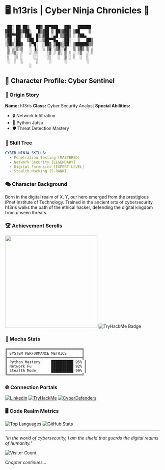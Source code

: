 # 🖥️ h13ris | Cyber Ninja Chronicles 🥷

```
 ██░ ██ ██▒   ██▓ ██▀███   ██▓   ██████  
▓██░ ██▒▓██░   █▒▓██ ▒ ██▒▓██▒ ▒██    ▒  
▒██▀▀██░ ▓██  █▒░▓██ ░▄█ ▒▒██▒ ░ ▓██▄    
░▓█ ░██   ▒██ █░░▒██▀▀█▄  ░██░   ▒   ██▒ 
░▓█▒░██▓   ▒▀█░  ░██▓ ▒██▒░██░ ▒██████▒▒ 
 ▒ ░░▒░▒   ░ ▐░  ░ ▒▓ ░▒▓░░▓   ▒ ▒▓▒ ▒ ░ 
 ▒ ░▒░ ░   ░ ░░    ░▒ ░ ▒░ ▒ ░ ░ ░▒  ░ ░ 
 ░  ░░ ░     ░░    ░░   ░  ▒ ░ ░  ░  ░   
 ░  ░  ░      ░     ░      ░         ░   
           ░                             
```

## 🌟 Character Profile: Cyber Sentinel

### 📜 Origin Story

**Name:** h13ris
**Class:** Cyber Security Analyst
**Special Abilities:** 
- 🔒 Network Infiltration
- 🐍 Python Jutsu
- 🛡️ Threat Detection Mastery

### 🏅 Skill Tree

```yaml
CYBER_NINJA_SKILLS:
  - Penetration Testing [MASTERED]
  - Network Security [LEGENDARY]
  - Digital Forensics [EXPERT LEVEL]
  - Stealth Hacking [S-RANK]
```

### 🎭 Character Background

Born in the digital realm of X, Y, our hero emerged from the prestigious iPnet Institute of Technology. Trained in the ancient arts of cybersecurity, h13ris walks the path of the ethical hacker, defending the digital kingdom from unseen threats.

### 🏆 Achievement Scrolls

<img src="https://cyberdefenders-storage.s3.me-central-1.amazonaws.com/profile-badges/h13ris.png" width="300" />
<img src="https://tryhackme-badges.s3.amazonaws.com/h13ris.png" alt="TryHackMe Badge" />


### 🤖 Mecha Stats

```
╔══════════════════════════════════╗
║ SYSTEM PERFORMANCE METRICS       ║
╠══════════════════════════════════╣
║ Python Mastery     ██████████ 95% ║
║ Network Fu         ██████████ 92% ║
║ Stealth Mode       ██████████ 99% ║
╚══════════════════════════════════╝
```

### 🌐 Connection Portals

[![LinkedIn](https://img.shields.io/badge/LINKEDIN-ACTIVATE-blue?style=for-the-badge&logo=linkedin)](https://www.linkedin.com/in/h13ris/)
[![TryHackMe](https://img.shields.io/badge/TRYHACKME-ENGAGE-black?style=for-the-badge&logo=tryhackme)](https://tryhackme.com/p/h13ris)
[![CyberDefenders](https://img.shields.io/badge/CYBERDEFENDERS-CONNECT-red?style=for-the-badge&logo=cybersecurity)](https://cyberdefenders.org/p/h13ris)

### 🖥️ Code Realm Metrics

![Top Languages](https://github-readme-stats.vercel.app/api/top-langs/?username=RaffeeJoffer&layout=compact&theme=dark)
![GitHub Stats](https://github-readme-stats.vercel.app/api?username=h13ris&show_icons=true&theme=dark)

---

*"In the world of cybersecurity, I am the shield that guards the digital realms of humanity."*

![Visitor Count](https://komarev.com/ghpvc/?username=RaffeeJoffer&color=blueviolet)

*Chapter continues...*
